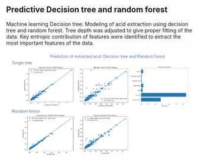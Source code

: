 ## Predictive Decision tree and random forest

Machine learning Decision tree: Modeling of acid extraction using decision tree and random forest.
Tree depth was adjusted to give proper fitting of the data. Key entropic contribution of features were identified to extract the most important
features of the data. 

![Summary](decisionTree.png)

